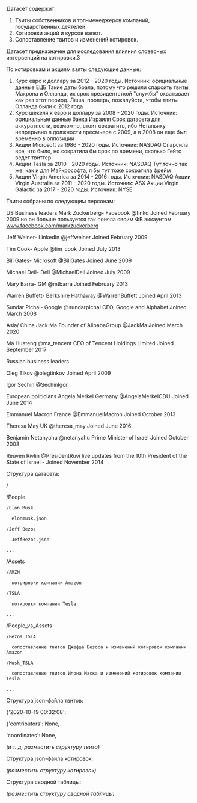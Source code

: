 
Датасет содержит:
1. Твиты собственников и топ-менеджеров компаний, государственных деятелей.
2. Котировки акций и курсов валют.
3. Сопоставление твитов и изменений котировок.

Датасет предназначен для исследования влияния словесных интервенций на котировки.3

По котировкам и акциям взяты следующие данные:

1. Курс евро к доллару за 2012 - 2020 годы. Источник: официальные данные ЕЦБ
Такие даты брала, потому что решили спарсить твиты Макрона и Олланда, их срок президентсткой "службы" охватывает как раз этот период. Леша, проверь, пожалуйста, чтобы твиты Олланда были с 2012 года
2. Курс шекеля к евро и доллару за 2008 - 2020 годы. Источник: официальные данные банка Израиля
Срок датасета для аккуратности, возможно, стоит сократить, ибо Нетаньяху непрерывно в должности пресмьера с 2009, а в 2008 он еще был временно в оппозиции
3. Акции Microsoft за 1986 - 2020 годы. Источник: NASDAQ
Спарсила все, что было, но сократила бы срок по времени, сколько Гейтс ведет твиттер
4. Акции Тesla за 2010 - 2020 годы. Источник: NASDAQ
Тут точно так же, как и для Майкрософта, я бы тут тоже сократила фрейм
5. Акции Virgin America за 2014 - 2016 годы. Источник: NASDAQ
Акции Virgin Australia за 2011 - 2020 годы. Источник: ASX
Акции Virgin Galactic за 2017 - 2020 годы. Источник: NYSE

Твиты собраны по следующим персонам:

US Business leaders
Mark Zuckerberg- Facebook @finkd Joined February 2009 но он больше пользуется так поняла своим ФБ эккаунтом www.facebook.com/markzuckerberg

Jeff Weiner- LinkedIn @jeffweiner Joined February 2009

Tim Cook- Apple @tim_cook Joined July 2013

Bill Gates- Microsoft @BillGates Joined June 2009

Michael Dell- Dell @MichaelDell Joined July 2009

Mary Barra- GM @mtbarra Joined February 2013

Warren Buffett- Berkshire Hathaway @WarrenBuffett Joined April 2013

Sundar Pichai- Google @sundarpichai CEO, Google and Alphabet Joined March 2008

Asia/ China
Jack Ma Founder of AlibabaGroup @JackMa Joined March 2020

Ma Huateng @ma_tencent CEO of Tencent Holdings Limited Joined September 2017

Russian business leaders

Oleg Tikov @olegtinkov Joined April 2009

Igor Sechin @SechinIgor

European politicians
Angela Merkel Germany @AngelaMerkeICDU Joined June 2014

Emmanuel Macron France @EmmanuelMacron Joined October 2013

Theresa May UK @theresa_may Joined June 2016

Benjamin Netanyahu @netanyahu Prime Minister of Israel Joined October 2008

Reuven Rivlin @PresidentRuvi live updates from the 10th President of the State of Israel - Joined November 2014


Структура датасета:

/

  /People

    /Elon Musk

      elonmusk.json

    /Jeff Bezos

      JeffBezos.json

    ...

  /Assets

    /AMZN

      котрировки компании Amazon

    /TSLA

      котировки компании Tesla

    ...

  /People_vs_Assets

    /Bezos_TSLA

      сопоставление твитов Джеффа Безоса и изменений котировок компании Amazon

    /Musk_TSLA

      сопоставление твитов Илона Маска и изменений котировок компании Tesla

    ...

Структура json-файла твитов:

{'2020-10-19 00:32:08':

  {'contributors': None,

  'coordinates': None,

*(и т. д, разместить структуру твита)*

Структура json-файла котировок:

*(разместить структуру котировок)*

Структура сводной таблицы:

*(разместить структуру сводной таблицы)*
